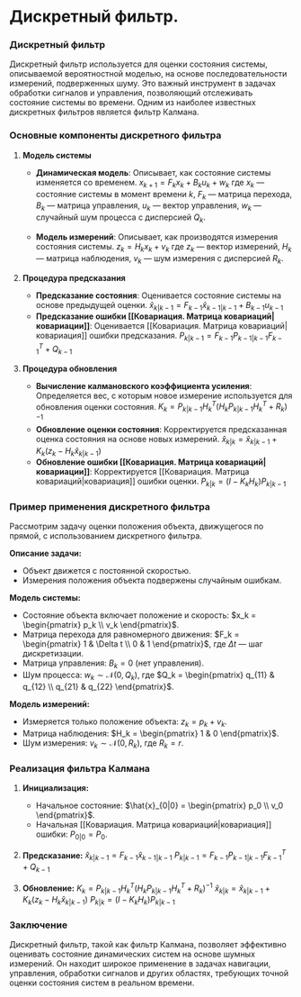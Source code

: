 # Дискретный фильтр.

### Дискретный фильтр

Дискретный фильтр используется для оценки состояния системы, описываемой вероятностной моделью, на основе последовательности измерений, подверженных шуму. Это важный инструмент в задачах обработки сигналов и управления, позволяющий отслеживать состояние системы во времени. Одним из наиболее известных дискретных фильтров является фильтр Калмана.

### Основные компоненты дискретного фильтра

1. **Модель системы**
   - **Динамическая модель**: Описывает, как состояние системы изменяется со временем.
     $x_{k+1} = F_k x_k + B_k u_k + w_k$
     где $x_k$ — состояние системы в момент времени $k$, $F_k$ — матрица перехода, $B_k$ — матрица управления, $u_k$ — вектор управления, $w_k$ — случайный шум процесса с дисперсией $Q_k$.

   - **Модель измерений**: Описывает, как производятся измерения состояния системы.
     $z_k = H_k x_k + v_k$
     где $z_k$ — вектор измерений, $H_k$ — матрица наблюдения, $v_k$ — шум измерения с дисперсией $R_k$.

2. **Процедура предсказания**
   - **Предсказание состояния**: Оценивается состояние системы на основе предыдущей оценки.
     $\hat{x}_{k|k-1} = F_{k-1} \hat{x}_{k-1|k-1} + B_{k-1} u_{k-1}$
   - **Предсказание ошибки [[Ковариация. Матрица ковариаций|ковариации]]**: Оценивается [[Ковариация. Матрица ковариаций|ковариация]] ошибки предсказания.
     $P_{k|k-1} = F_{k-1} P_{k-1|k-1} F_{k-1}^T + Q_{k-1}$

3. **Процедура обновления**
   - **Вычисление калмановского коэффициента усиления**: Определяется вес, с которым новое измерение используется для обновления оценки состояния.
     $K_k = P_{k|k-1} H_k^T (H_k P_{k|k-1} H_k^T + R_k)^{-1}$
   - **Обновление оценки состояния**: Корректируется предсказанная оценка состояния на основе новых измерений.
     $\hat{x}_{k|k} = \hat{x}_{k|k-1} + K_k (z_k - H_k \hat{x}_{k|k-1})$
   - **Обновление ошибки [[Ковариация. Матрица ковариаций|ковариации]]**: Корректируется [[Ковариация. Матрица ковариаций|ковариация]] ошибки оценки.
     $P_{k|k} = (I - K_k H_k) P_{k|k-1}$

### Пример применения дискретного фильтра

Рассмотрим задачу оценки положения объекта, движущегося по прямой, с использованием дискретного фильтра.

**Описание задачи:**
- Объект движется с постоянной скоростью.
- Измерения положения объекта подвержены случайным ошибкам.

**Модель системы:**
- Состояние объекта включает положение и скорость: $x_k = \begin{pmatrix} p_k \\ v_k \end{pmatrix}$.
- Матрица перехода для равномерного движения: $F_k = \begin{pmatrix} 1 & \Delta t \\ 0 & 1 \end{pmatrix}$, где $\Delta t$ — шаг дискретизации.
- Матрица управления: $B_k = 0$ (нет управления).
- Шум процесса: $w_k \sim \mathcal{N}(0, Q_k)$, где $Q_k = \begin{pmatrix} q_{11} & q_{12} \\ q_{21} & q_{22} \end{pmatrix}$.

**Модель измерений:**
- Измеряется только положение объекта: $z_k = p_k + v_k$.
- Матрица наблюдения: $H_k = \begin{pmatrix} 1 & 0 \end{pmatrix}$.
- Шум измерения: $v_k \sim \mathcal{N}(0, R_k)$, где $R_k = r$.

### Реализация фильтра Калмана

1. **Инициализация:**
   - Начальное состояние: $\hat{x}_{0|0} = \begin{pmatrix} p_0 \\ v_0 \end{pmatrix}$.
   - Начальная [[Ковариация. Матрица ковариаций|ковариация]] ошибки: $P_{0|0} = P_0$.

2. **Предсказание:**
   $\hat{x}_{k|k-1} = F_{k-1} \hat{x}_{k-1|k-1}$
   $P_{k|k-1} = F_{k-1} P_{k-1|k-1} F_{k-1}^T + Q_{k-1}$

3. **Обновление:**
   $K_k = P_{k|k-1} H_k^T (H_k P_{k|k-1} H_k^T + R_k)^{-1}$
   $\hat{x}_{k|k} = \hat{x}_{k|k-1} + K_k (z_k - H_k \hat{x}_{k|k-1})$
   $P_{k|k} = (I - K_k H_k) P_{k|k-1}$

### Заключение

Дискретный фильтр, такой как фильтр Калмана, позволяет эффективно оценивать состояние динамических систем на основе шумных измерений. Он находит широкое применение в задачах навигации, управления, обработки сигналов и других областях, требующих точной оценки состояния систем в реальном времени.